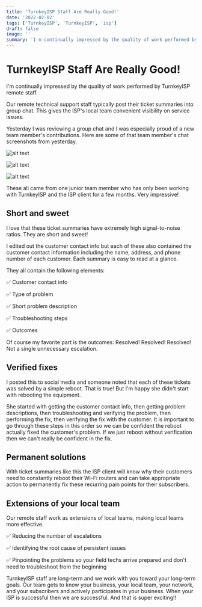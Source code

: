 ```yaml
---
title: 'TurnkeyISP Staff Are Really Good!'
date: '2022-02-02'
tags: ['TurnkeyISP', 'TurnkeyISP', 'isp']
draft: false
image: ''
summary: 'I m continually impressed by the quality of work performed by TurnkeyISP remote staff...'
---
```


# TurnkeyISP Staff Are Really Good!

I'm continually impressed by the quality of work performed by TurnkeyISP remote staff.

Our remote technical support staff typically post their ticket summaries into group chat. This gives the ISP's local team convenient visibility on service issues.

Yesterday I was reviewing a group chat and I was especially proud of a new team member's contributions. Here are some of that team member's chat screenshots from yesterday.

![alt text](https://github.com/turnkeyisp/turnkeyisp-blog/blob/master/public/static/images/rossell-summary-2021-02-01-1.jpg?raw=true)

![alt text](https://github.com/turnkeyisp/turnkeyisp-blog/blob/master/public/static/images/rossell-summary-2021-02-01-2.jpg?raw=true)

![alt text](https://github.com/turnkeyisp/turnkeyisp-blog/blob/master/public/static/images/rossell-summary-2021-02-01-3.jpg?raw=true)

These all came from one junior team member who has only been working with TurnkeyISP and the ISP client for a few months. Very impressive!

## Short and sweet

I love that these ticket summaries have extremely high signal-to-noise ratios. They are short and sweet!

I edited out the customer contact info but each of these also contained the customer contact information including the name, address, and phone number of each customer. Each summary is easy to read at a glance.

They all contain the following elements:

✅ Customer contact info

✅ Type of problem

✅ Short problem description

✅ Troubleshooting steps

✅ Outcomes

Of course my favorite part is the outcomes: Resolved! Resolved! Resolved! Not a single unnecessary escalation.

## Verified fixes

I posted this to social media and someone noted that each of these tickets was solved by a simple reboot. That is true! But I'm happy she didn't start with rebooting the equipment.

She started with getting the customer contact info, then getting problem descriptions, then troubleshooting and verifying the problem, then performing the fix, then verifying the fix with the customer. It is important to go through these steps in this order so we can be confident the reboot actually fixed the customer's problem. If we just reboot without verification then we can't really be confident in the fix.

## Permanent solutions

With ticket summaries like this the ISP client will know why their customers need to constantly reboot their Wi-Fi routers and can take appropriate action to permanently fix these recurring pain points for their subscribers.

## Extensions of your local team

Our remote staff work as extensions of local teams, making local teams more effective.

✅ Reducing the number of escalations

✅ Identifying the root cause of persistent issues

✅ Pinpointing the problems so your field techs arrive prepared and don't need to troubleshoot from the beginning

TurnkeyISP staff are long-term and we work with you toward your long-term goals. Our team gets to know your business, your local team, your network, and your subscribers and actively participates in your business. When your ISP is successful then we are successful. And that is super exciting!!
